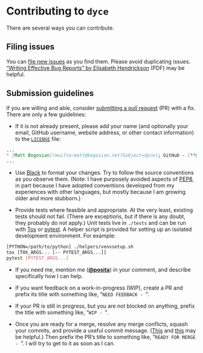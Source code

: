 <!--- -*- encoding: utf-8 -*-
  Copyright and other protections apply. Please see the accompanying LICENSE file for
  rights and restrictions governing use of this software. All rights not expressly
  waived or licensed are reserved. If that file is missing or appears to be modified
  from its original, then please contact the author before viewing or using this
  software in any capacity.

  !!!!!!!!!!!!!!!!!!!!!!!!!!!!!!!!!!!!!!!!!!!!!!!!!!!!!!!!!!!!!!!!!!!!
  !!!!!!!!!!!!!!! IMPORTANT: READ THIS BEFORE EDITING! !!!!!!!!!!!!!!!
  !!!!!!!!!!!!!!!!!!!!!!!!!!!!!!!!!!!!!!!!!!!!!!!!!!!!!!!!!!!!!!!!!!!!
  Please keep each sentence on its own unwrapped line.
  It looks like crap in a text editor, but it has no effect on rendering, and it allows much more useful diffs.
  Thank you!
-->

# Contributing to `dyce`

There are several ways you can contribute.

## Filing issues

You can [file new issues](https://github.com/posita/dyce/issues) as you find them.
Please avoid duplicating issues.
[“Writing Effective Bug Reports” by Elisabeth Hendrickson](http://testobsessed.com/wp-content/uploads/2011/07/webr.pdf) (PDF) may be helpful.

## Submission guidelines

If you are willing and able, consider [submitting a pull request](https://github.com/posita/dyce/pulls) (PR) with a fix.
There are only a few guidelines:

* If it is not already present, please add your name (and optionally your email, GitHub username, website address, or other contact information) to the [`LICENSE`](license.md) file:

```md
...
* [Matt Bogosian](mailto:matt@bogosian.net?Subject=dyce); GitHub - [**@posita**](https://github.com/posita)
...
```

* Use [Black](https://pypi.org/project/black/) to format your changes.
  Try to follow the source conventions as you observe them.
  (Note: I have purposely avoided aspects of [PEP8](https://www.python.org/dev/peps/pep-0008/), in part because I have adopted conventions developed from my experiences with other languages, but mostly because I am growing older and more stubborn.)

* Provide tests where feasible and appropriate.
  At the very least, existing tests should not fail.
  (There are exceptions, but if there is any doubt, they probably do not apply.)
  Unit tests live in `./tests` and can be run with [Tox](https://tox.readthedocs.org/) or [pytest](https://docs.pytest.org/).
  A helper script is provided for setting up an isolated development environment.
  For example:

```sh
[PYTHON=/path/to/python] ./helpers/venvsetup.sh
tox [TOX_ARGS... [-- PYTEST_ARGS...]]
pytest [PYTEST_ARGS...]
```

* If you need me, mention me ([**@posita**](https://github.com/posita)) in your comment, and describe specifically how I can help.

* If you want feedback on a work-in-progress (WIP), create a PR and prefix its title with something like, “`NEED FEEDBACK - `”.

* If your PR is still in progress, but you are not blocked on anything, prefix the title with something like, “`WIP - `”.

* Once you are ready for a merge, resolve any merge conflicts, squash your commits, and provide a useful commit message.
  ([This](https://robots.thoughtbot.com/git-interactive-rebase-squash-amend-rewriting-history) and [this](http://gitready.com/advanced/2009/02/10/squashing-commits-with-rebase.html) may be helpful.)
  Then prefix the PR’s title to something like, “`READY FOR MERGE - `”.
  I will try to get to it as soon as I can.
